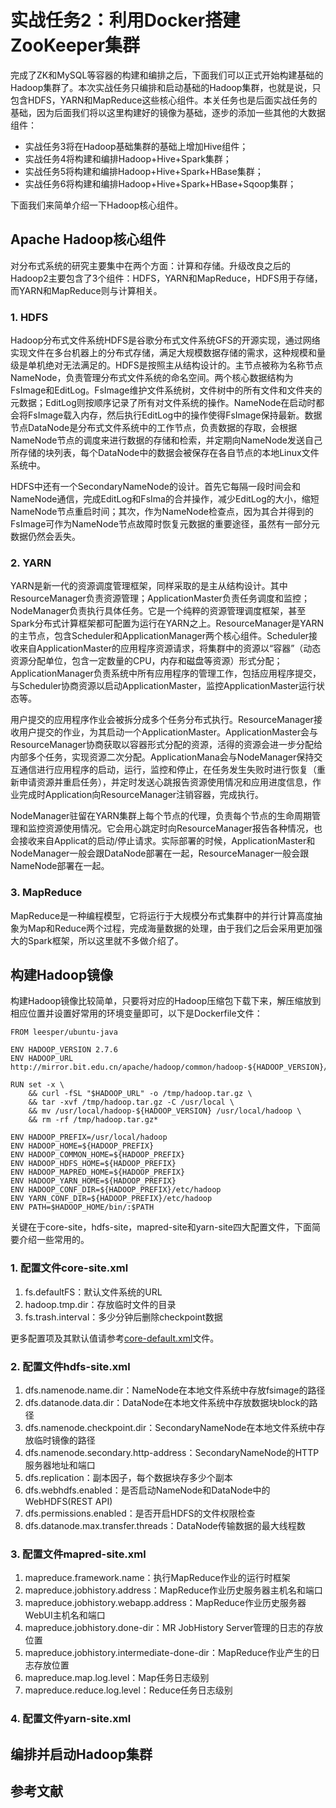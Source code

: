 # 实战任务2：利用Docker搭建ZooKeeper集群

完成了ZK和MySQL等容器的构建和编排之后，下面我们可以正式开始构建基础的Hadoop集群了。本次实战任务只编排和启动基础的Hadoop集群，也就是说，只包含HDFS，YARN和MapReduce这些核心组件。本关任务也是后面实战任务的基础，因为后面我们将以这里构建好的镜像为基础，逐步的添加一些其他的大数据组件：

* 实战任务3将在Hadoop基础集群的基础上增加Hive组件；
* 实战任务4将构建和编排Hadoop+Hive+Spark集群；
* 实战任务5将构建和编排Hadoop+Hive+Spark+HBase集群；
* 实战任务6将构建和编排Hadoop+Hive+Spark+HBase+Sqoop集群；

下面我们来简单介绍一下Hadoop核心组件。

## Apache Hadoop核心组件

对分布式系统的研究主要集中在两个方面：计算和存储。升级改良之后的Hadoop2主要包含了3个组件：HDFS，YARN和MapReduce，HDFS用于存储，而YARN和MapReduce则与计算相关。

### 1. HDFS

Hadoop分布式文件系统HDFS是谷歌分布式文件系统GFS的开源实现，通过网络实现文件在多台机器上的分布式存储，满足大规模数据存储的需求，这种规模和量级是单机绝对无法满足的。HDFS是按照主从结构设计的。主节点被称为名称节点NameNode，负责管理分布式文件系统的命名空间。两个核心数据结构为FsImage和EditLog。FsImage维护文件系统树，文件树中的所有文件和文件夹的元数据；EditLog则按顺序记录了所有对文件系统的操作。NameNode在启动时都会将FsImage载入内存，然后执行EditLog中的操作使得FsImage保持最新。数据节点DataNode是分布式文件系统中的工作节点，负责数据的存取，会根据NameNode节点的调度来进行数据的存储和检索，并定期向NameNode发送自己所存储的块列表，每个DataNode中的数据会被保存在各自节点的本地Linux文件系统中。

HDFS中还有一个SecondaryNameNode的设计。首先它每隔一段时间会和NameNode通信，完成EditLog和FsIma的合并操作，减少EditLog的大小，缩短NameNode节点重启时间；其次，作为NameNode检查点，因为其合并得到的FsImage可作为NameNode节点故障时恢复元数据的重要途径，虽然有一部分元数据仍然会丢失。

### 2. YARN

YARN是新一代的资源调度管理框架，同样采取的是主从结构设计。其中ResourceManager负责资源管理；ApplicationMaster负责任务调度和监控；NodeManager负责执行具体任务。它是一个纯粹的资源管理调度框架，甚至Spark分布式计算框架都可配置为运行在YARN之上。ResourceManager是YARN的主节点，包含Scheduler和ApplicationManager两个核心组件。Scheduler接收来自ApplicationMaster的应用程序资源请求，将集群中的资源以“容器”（动态资源分配单位，包含一定数量的CPU，内存和磁盘等资源）形式分配；ApplicationManager负责系统中所有应用程序的管理工作，包括应用程序提交，与Scheduler协商资源以启动ApplicationMaster，监控ApplicationMaster运行状态等。

用户提交的应用程序作业会被拆分成多个任务分布式执行。ResourceManager接收用户提交的作业，为其启动一个ApplicationMaster。ApplicationMaster会与ResourceManager协商获取以容器形式分配的资源，活得的资源会进一步分配给内部多个任务，实现资源二次分配。ApplicationMana会与NodeManager保持交互通信进行应用程序的启动，运行，监控和停止，在任务发生失败时进行恢复（重新申请资源并重启任务），并定时发送心跳报告资源使用情况和应用进度信息，作业完成时Application向ResourceManager注销容器，完成执行。

NodeManager驻留在YARN集群上每个节点的代理，负责每个节点的生命周期管理和监控资源使用情况。它会用心跳定时向ResourceManager报告各种情况，也会接收来自Applicat的启动/停止请求。实际部署的时候，ApplicationMaster和NodeManager一般会跟DataNode部署在一起，ResourceManager一般会跟NameNode部署在一起。

### 3. MapReduce

MapReduce是一种编程模型，它将运行于大规模分布式集群中的并行计算高度抽象为Map和Reduce两个过程，完成海量数据的处理，由于我们之后会采用更加强大的Spark框架，所以这里就不多做介绍了。

## 构建Hadoop镜像

构建Hadoop镜像比较简单，只要将对应的Hadoop压缩包下载下来，解压缩放到相应位置并设置好常用的环境变量即可，以下是Dockerfile文件：

```
FROM leesper/ubuntu-java

ENV HADOOP_VERSION 2.7.6
ENV HADOOP_URL http://mirror.bit.edu.cn/apache/hadoop/common/hadoop-${HADOOP_VERSION}/hadoop-${HADOOP_VERSION}.tar.gz

RUN set -x \
    && curl -fSL "$HADOOP_URL" -o /tmp/hadoop.tar.gz \
    && tar -xvf /tmp/hadoop.tar.gz -C /usr/local \
    && mv /usr/local/hadoop-${HADOOP_VERSION} /usr/local/hadoop \
    && rm -rf /tmp/hadoop.tar.gz*

ENV HADOOP_PREFIX=/usr/local/hadoop
ENV HADOOP_HOME=${HADOOP_PREFIX}
ENV HADOOP_COMMON_HOME=${HADOOP_PREFIX}
ENV HADOOP_HDFS_HOME=${HADOOP_PREFIX}
ENV HADOOP_MAPRED_HOME=${HADOOP_PREFIX}
ENV HADOOP_YARN_HOME=${HADOOP_PREFIX}
ENV HADOOP_CONF_DIR=${HADOOP_PREFIX}/etc/hadoop
ENV YARN_CONF_DIR=${HADOOP_PREFIX}/etc/hadoop
ENV PATH=$HADOOP_HOME/bin/:$PATH
```
关键在于core-site，hdfs-site，mapred-site和yarn-site四大配置文件，下面简要介绍一些常用的。

### 1. 配置文件core-site.xml

1. fs.defaultFS：默认文件系统的URL
2. hadoop.tmp.dir：存放临时文件的目录
3. fs.trash.interval：多少分钟后删除checkpoint数据

更多配置项及其默认值请参考[core-default.xml](http://hadoop.apache.org/docs/r2.7.6/hadoop-project-dist/hadoop-common/core-default.xml)文件。

### 2. 配置文件hdfs-site.xml

1. dfs.namenode.name.dir：NameNode在本地文件系统中存放fsimage的路径
2. dfs.datanode.data.dir：DataNode在本地文件系统中存放数据块block的路径
3. dfs.namenode.checkpoint.dir：SecondaryNameNode在本地文件系统中存放临时镜像的路径
4. dfs.namenode.secondary.http-address：SecondaryNameNode的HTTP服务器地址和端口
5. dfs.replication：副本因子，每个数据块存多少个副本
6. dfs.webhdfs.enabled：是否启动NameNode和DataNode中的WebHDFS(REST API)
7. dfs.permissions.enabled：是否开启HDFS的文件权限检查
8. dfs.datanode.max.transfer.threads：DataNode传输数据的最大线程数

### 3. 配置文件mapred-site.xml

1. mapreduce.framework.name：执行MapReduce作业的运行时框架
2. mapreduce.jobhistory.address：MapReduce作业历史服务器主机名和端口
3. mapreduce.jobhistory.webapp.address：MapReduce作业历史服务器WebUI主机名和端口
4. mapreduce.jobhistory.done-dir：MR JobHistory Server管理的日志的存放位置
5. mapreduce.jobhistory.intermediate-done-dir：MapReduce作业产生的日志存放位置
6. mapreduce.map.log.level：Map任务日志级别
7. mapreduce.reduce.log.level：Reduce任务日志级别

### 4. 配置文件yarn-site.xml

## 编排并启动Hadoop集群

## 参考文献